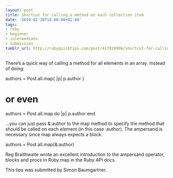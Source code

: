 ```yaml
---
layout: post
title: Shortcut for calling a method on each collection item
date: '2010-02-28T18:00:00+01:00'
tags:
- ruby
- beginner
- intermediate
- submission
tumblr_url: http://rubyquicktips.com/post/417820906/shortcut-for-calling-a-method-on-each-collection
---
```

There’s a quick way of calling a method for all elements in an array. Instead of doing:

authors = Post.all.map{ |p| p.author }
# or even
authors = Post.all.map do |p|
  p.author
end


…you can just pass &:author to the map method to specify the method that should be called on each element (in this case :author). The ampersand is necessary since map always expects a block.

authors = Post.all.map(&:author)


Reg Braithwaite wrote an excellent introduction to the ampersand operator, blocks and procs in Ruby.map in the Ruby API docs.

This tips was submitted by Simon Baumgartner.
